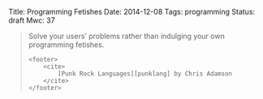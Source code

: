 Title: Programming Fetishes
Date: 2014-12-08
Tags: programming
Status: draft
Mwc: 37

<blockquote>
    Solve your users’ problems rather than indulging your own programming fetishes.

    <footer>
        <cite>
            [Punk Rock Languages][punklang] by Chris Adamson
        </cite>
    </footer>
</blockquote>

[punklang]: https://pragprog.com/magazines/2011-03/punk-rock-languages
